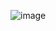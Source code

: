 ![image](https://github.com/Rahul-chaurasiya/Leetcode-Practice-Problem/assets/77222540/5c75d672-98ab-4432-87bc-0148314ba32d)
